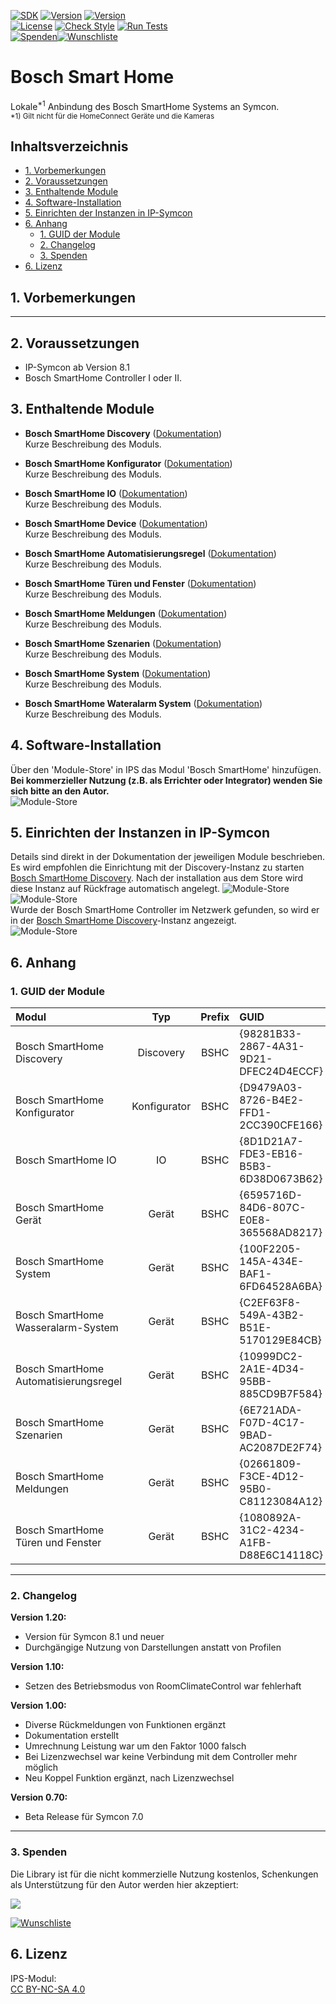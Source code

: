 [![SDK](https://img.shields.io/badge/Symcon-PHPModul-red.svg)](https://www.symcon.de/service/dokumentation/entwicklerbereich/sdk-tools/sdk-php/)
[![Version](https://img.shields.io/badge/Modul%20Version-1.20-blue.svg)](https://community.symcon.de/t/modul-bosch-smarthome-system-beta/138205)
[![Version](https://img.shields.io/badge/Symcon%20Version-8.1%20%3E-green.svg)](https://www.symcon.de/de/service/dokumentation/installation/migrationen/v80-v81-q3-2025/)  
[![License](https://img.shields.io/badge/License-CC%20BY--NC--SA%204.0-green.svg)](https://creativecommons.org/licenses/by-nc-sa/4.0/)
[![Check Style](https://github.com/Nall-chan/BoschSHC/workflows/Check%20Style/badge.svg)](https://github.com/Nall-chan/BoschSHC/actions)
[![Run Tests](https://github.com/Nall-chan/BoschSHC/workflows/Run%20Tests/badge.svg)](https://github.com/Nall-chan/BoschSHC/actions)  
[![Spenden](https://www.paypalobjects.com/de_DE/DE/i/btn/btn_donate_SM.gif)](#3-spenden)[![Wunschliste](https://img.shields.io/badge/Wunschliste-Amazon-ff69fb.svg)](#3-spenden)  


# Bosch Smart Home <!-- omit in toc -->

Lokale<sup>*1</sup> Anbindung des Bosch SmartHome Systems an Symcon.  
<sup>*1) Gilt nicht für die HomeConnect Geräte und die Kameras</sup>  

## Inhaltsverzeichnis <!-- omit in toc -->
- [1. Vorbemerkungen](#1-vorbemerkungen)
- [2. Voraussetzungen](#2-voraussetzungen)
- [3. Enthaltende Module](#3-enthaltende-module)
- [4. Software-Installation](#4-software-installation)
- [5. Einrichten der Instanzen in IP-Symcon](#5-einrichten-der-instanzen-in-ip-symcon)
- [6. Anhang](#6-anhang)
	- [1. GUID der Module](#1-guid-der-module)
	- [2. Changelog](#2-changelog)
	- [3. Spenden](#3-spenden)
- [6. Lizenz](#6-lizenz)


## 1. Vorbemerkungen

----------
## 2. Voraussetzungen

* IP-Symcon ab Version 8.1
* Bosch SmartHome Controller I oder II.
 
## 3. Enthaltende Module

- __Bosch SmartHome Discovery__ ([Dokumentation](Bosch%20SmartHome%20Discovery/README.md))  
	Kurze Beschreibung des Moduls.

- __Bosch SmartHome Konfigurator__ ([Dokumentation](Bosch%20SmartHome%20Configurator/README.md))  
	Kurze Beschreibung des Moduls.

- __Bosch SmartHome IO__ ([Dokumentation](Bosch%20SmartHome%20IO/README.md))  
	Kurze Beschreibung des Moduls.

- __Bosch SmartHome Device__ ([Dokumentation](Bosch%20SmartHome%20Device/README.md))  
	Kurze Beschreibung des Moduls.

- __Bosch SmartHome Automatisierungsregel__ ([Dokumentation](Bosch%20SmartHome%20Automation%20Rule/README.md))  
	Kurze Beschreibung des Moduls.

- __Bosch SmartHome Türen und Fenster__ ([Dokumentation](Bosch%20SmartHome%20Doors%20and%20Windows/README.md))  
	Kurze Beschreibung des Moduls.

- __Bosch SmartHome Meldungen__ ([Dokumentation](Bosch%20SmartHome%20Messages/README.md))  
	Kurze Beschreibung des Moduls.

- __Bosch SmartHome Szenarien__ ([Dokumentation](Bosch%20SmartHome%20Scenarios/README.md))  
	Kurze Beschreibung des Moduls.

- __Bosch SmartHome System__ ([Dokumentation](Bosch%20SmartHome%20System/README.md))  
	Kurze Beschreibung des Moduls.

- __Bosch SmartHome Wateralarm System__ ([Dokumentation](Bosch%20SmartHome%20Wateralarm%20System/README.md))  
	Kurze Beschreibung des Moduls.

## 4. Software-Installation
  
  Über den 'Module-Store' in IPS das Modul 'Bosch SmartHome' hinzufügen.  
   **Bei kommerzieller Nutzung (z.B. als Errichter oder Integrator) wenden Sie sich bitte an den Autor.**  
![Module-Store](imgs/install.png) 

## 5. Einrichten der Instanzen in IP-Symcon
 Details sind direkt in der Dokumentation der jeweiligen Module beschrieben.
 Es wird empfohlen die Einrichtung mit der Discovery-Instanz zu starten [Bosch SmartHome Discovery](/Bosch%20SmartHome%20Discovery/README.md).
 Nach der installation aus dem Store wird diese Instanz auf Rückfrage automatisch angelegt.
![Module-Store](imgs/install2.png)  
![Module-Store](imgs/install3.png)  
Wurde der Bosch SmartHome Controller im Netzwerk gefunden, so wird er in der [Bosch SmartHome Discovery](/Bosch%20SmartHome%20Discovery/README.md)-Instanz angezeigt.  
![Module-Store](imgs/install4.png)  

## 6. Anhang

###  1. GUID der Module

| Modul                                 |     Typ      | Prefix | GUID                                   |
| :------------------------------------ | :----------: | :----: | :------------------------------------- |
| Bosch SmartHome Discovery             |  Discovery   |  BSHC  | {98281B33-2867-4A31-9D21-DFEC24D4ECCF} |
| Bosch SmartHome Konfigurator          | Konfigurator |  BSHC  | {D9479A03-8726-B4E2-FFD1-2CC390CFE166} |
| Bosch SmartHome IO                    |      IO      |  BSHC  | {8D1D21A7-FDE3-EB16-B5B3-6D38D0673B62} |
| Bosch SmartHome Gerät                 |    Gerät     |  BSHC  | {6595716D-84D6-807C-E0E8-365568AD8217} |
| Bosch SmartHome System                |    Gerät     |  BSHC  | {100F2205-145A-434E-BAF1-6FD64528A6BA} |
| Bosch SmartHome Wasseralarm-System    |    Gerät     |  BSHC  | {C2EF63F8-549A-43B2-B51E-5170129E84CB} |
| Bosch SmartHome Automatisierungsregel |    Gerät     |  BSHC  | {10999DC2-2A1E-4D34-95BB-885CD9B7F584} |
| Bosch SmartHome Szenarien             |    Gerät     |  BSHC  | {6E721ADA-F07D-4C17-9BAD-AC2087DE2F74} |
| Bosch SmartHome Meldungen             |    Gerät     |  BSHC  | {02661809-F3CE-4D12-95B0-C81123084A12} |
| Bosch SmartHome Türen und Fenster     |    Gerät     |  BSHC  | {1080892A-31C2-4234-A1FB-D88E6C14118C} |


----------
### 2. Changelog

**Version 1.20:**  
- Version für Symcon 8.1 und neuer  
- Durchgängige Nutzung von Darstellungen anstatt von Profilen  
  
**Version 1.10:**  
- Setzen des Betriebsmodus von RoomClimateControl war fehlerhaft  
  
**Version 1.00:**  
- Diverse Rückmeldungen von Funktionen ergänzt  
- Dokumentation erstellt  
- Umrechnung Leistung war um den Faktor 1000 falsch  
- Bei Lizenzwechsel war keine Verbindung mit dem Controller mehr möglich  
- Neu Koppel Funktion ergänzt, nach Lizenzwechsel  

**Version 0.70:**  
- Beta Release für Symcon 7.0  

----------
### 3. Spenden  
  
  Die Library ist für die nicht kommerzielle Nutzung kostenlos, Schenkungen als Unterstützung für den Autor werden hier akzeptiert:  

<a href="https://www.paypal.com/donate?hosted_button_id=G2SLW2MEMQZH2" target="_blank"><img src="https://www.paypalobjects.com/de_DE/DE/i/btn/btn_donate_LG.gif" border="0" /></a>

[![Wunschliste](https://img.shields.io/badge/Wunschliste-Amazon-ff69fb.svg)](https://www.amazon.de/hz/wishlist/ls/YU4AI9AQT9F?ref_=wl_share)

## 6. Lizenz

  IPS-Modul:  
  [CC BY-NC-SA 4.0](https://creativecommons.org/licenses/by-nc-sa/4.0/)  